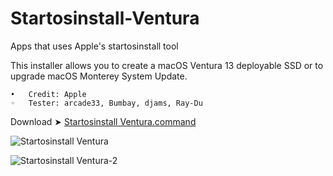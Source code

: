 # Startosinstall-Ventura

Apps that uses Apple's startosinstall tool

This installer allows you to create a macOS Ventura 13 deployable SSD or to upgrade macOS Monterey System Update.

	•	Credit: Apple
	◦	Tester: arcade33, Bumbay, djams, Ray-Du
  
  Download ➤ [Startosinstall Ventura.command](https://github.com/chris1111/Startosinstall-Ventura/raw/Master/Startosinstall%20Ventura.zip)
  
  ![Startosinstall Ventura](https://user-images.githubusercontent.com/6248794/180323585-a4cb9ef6-9eb7-4357-bb79-55ed75d6752a.png)
  
  ![Startosinstall Ventura-2](https://user-images.githubusercontent.com/6248794/180327124-dd35d321-5628-4a17-bfa6-fa7e893ae88f.png)
